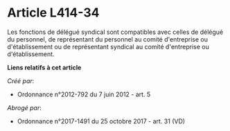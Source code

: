 # Article L414-34

Les fonctions de délégué syndical sont compatibles avec celles de délégué du personnel, de représentant du personnel au
comité d'entreprise ou d'établissement ou de représentant syndical au comité d'entreprise ou d'établissement.

**Liens relatifs à cet article**

_Créé par_:

  - Ordonnance n°2012-792 du 7 juin 2012 - art. 5

_Abrogé par_:

  - Ordonnance n°2017-1491 du 25 octobre 2017 - art. 31 (VD)
